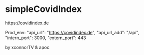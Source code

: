 # simpleCovidIndex

https://covidindex.de

Prod_env:
"api_url": "https://covidindex.de",
"api_url_add": "/api",
"intern_port": 3000,
"extern_port": 443

by xconnorTV & apoc
